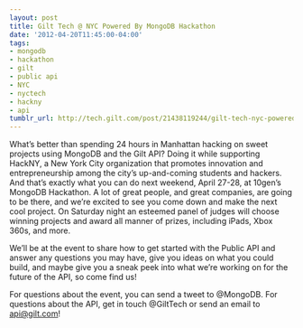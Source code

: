 ```yaml
---
layout: post
title: Gilt Tech @ NYC Powered By MongoDB Hackathon
date: '2012-04-20T11:45:00-04:00'
tags:
- mongodb
- hackathon
- gilt
- public api
- NYC
- nyctech
- hackny
- api
tumblr_url: http://tech.gilt.com/post/21438119244/gilt-tech-nyc-powered-by-mongodb-hackathon
---
```



What’s better than spending 24 hours in Manhattan hacking on sweet projects using MongoDB and the Gilt API? Doing it while supporting HackNY, a New York City organization that promotes innovation and entrepreneurship among the city’s up-and-coming students and hackers. And that’s exactly what you can do next weekend, April 27-28, at 10gen’s MongoDB Hackathon. A lot of great people, and great companies, are going to be there, and we’re excited to see you come down and make the next cool project. On Saturday night an esteemed panel of judges will choose winning projects and award all manner of prizes, including iPads, Xbox 360s, and more.

We’ll be at the event to share how to get started with the Public API and answer any questions you may have, give you ideas on what you could build, and maybe give you a sneak peek into what we’re working on for the future of the API, so come find us!

For questions about the event, you can send a tweet to @MongoDB. For questions about the API, get in touch @GiltTech or send an email to api@gilt.com!
